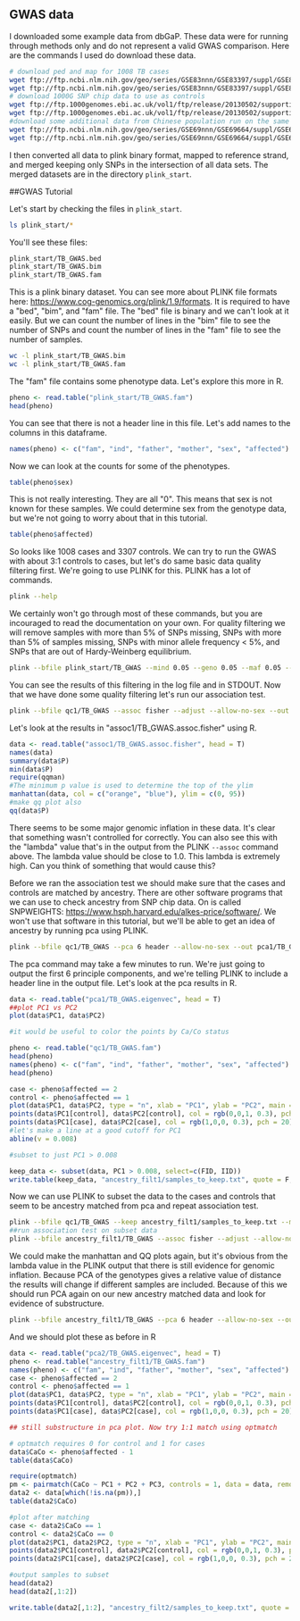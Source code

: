 ## GWAS data

I downloaded some example data from dbGaP. These data were for running through methods only and do not represent a valid GWAS comparison. Here are the commands I used do download these data.

```sh
# download ped and map for 1008 TB cases
wget ftp://ftp.ncbi.nlm.nih.gov/geo/series/GSE83nnn/GSE83397/suppl/GSE83397_project1008s.ped.gz
wget ftp://ftp.ncbi.nlm.nih.gov/geo/series/GSE83nnn/GSE83397/suppl/GSE83397_project1008s.map.gz
# download 1000G SNP chip data to use as controls
wget ftp://ftp.1000genomes.ebi.ac.uk/vol1/ftp/release/20130502/supporting/hd_genotype_chip/ALL.chip.omni_broad_sanger_combined.20140818.snps.genotypes.vcf.gz
wget ftp://ftp.1000genomes.ebi.ac.uk/vol1/ftp/release/20130502/supporting/hd_genotype_chip/ALL.chip.omni_broad_sanger_combined.20140818.snps.genotypes.vcf.gz.tbi
#download some additional data from Chinese population run on the same chip as TB cases to use as controls
wget ftp://ftp.ncbi.nlm.nih.gov/geo/series/GSE69nnn/GSE69664/suppl/GSE69664_GPL19864_processed_data.txt.gz
wget ftp://ftp.ncbi.nlm.nih.gov/geo/series/GSE69nnn/GSE69664/suppl/GSE69664_GPL20166_processed_data.txt.gz
```

I then converted all data to plink binary format, mapped to reference strand, and merged keeping only SNPs in the intersection of all data sets.
The merged datasets are in the directory `plink_start`.

##GWAS Tutorial

Let's start by checking the files in `plink_start`.

```sh
ls plink_start/*
```

You'll see these files:
```sh
plink_start/TB_GWAS.bed
plink_start/TB_GWAS.bim
plink_start/TB_GWAS.fam
```

This is a plink binary dataset. You can see more about PLINK file formats here: https://www.cog-genomics.org/plink/1.9/formats. It is required to have a "bed", "bim", and "fam" file. The "bed" file is binary and we can't look at it easily. But we can count the number of lines in the "bim" file to see the number of SNPs and count the number of lines in the "fam" file to see the number of samples.

```sh
wc -l plink_start/TB_GWAS.bim
wc -l plink_start/TB_GWAS.fam
```

The "fam" file contains some phenotype data. Let's explore this more in R.

```R
pheno <- read.table("plink_start/TB_GWAS.fam")
head(pheno)
```

You can see that there is not a header line in this file. Let's add names to the columns in this dataframe.

```R
names(pheno) <- c("fam", "ind", "father", "mother", "sex", "affected")
```

Now we can look at the counts for some of the phenotypes.

```R
table(pheno$sex)
```

This is not really interesting. They are all "0". This means that sex is not known for these samples. We could determine sex from the genotype data, but we're not going to worry about that in this tutorial.

```R
table(pheno$affected)
```

So looks like 1008 cases and 3307 controls. We can try to run the GWAS with about 3:1 controls to cases, but let's do same basic data quality filtering first. We're going to use PLINK for this. PLINK has a lot of commands.

```sh
plink --help
```

We certainly won't go through most of these commands, but you are incouraged to read the documentation on your own. For quality filtering we will remove samples with more than 5% of SNPs missing, SNPs with more than 5% of samples missing, SNPs with minor allele frequency < 5%, and SNPs that are out of Hardy-Weinberg equilibrium.

```sh
plink --bfile plink_start/TB_GWAS --mind 0.05 --geno 0.05 --maf 0.05 --hwe 0.0001 --allow-no-sex --make-bed --out qc1/TB_GWAS
```

You can see the results of this filtering in the log file and in STDOUT. Now that we have done some quality filtering let's run our association test.

```sh
plink --bfile qc1/TB_GWAS --assoc fisher --adjust --allow-no-sex --out assoc1/TB_GWAS
```

Let's look at the results in "assoc1/TB_GWAS.assoc.fisher" using R.

```R
data <- read.table("assoc1/TB_GWAS.assoc.fisher", head = T)
names(data)
summary(data$P)
min(data$P)
require(qqman)
#The minimum p value is used to determine the top of the ylim
manhattan(data, col = c("orange", "blue"), ylim = c(0, 95))
#make qq plot also
qq(data$P)
```
There seems to be some major genomic inflation in these data. It's clear that something wasn't controlled for correctly. You can also see this with the "lambda" value that's in the output from the PLINK `--assoc` command above. The lambda value should be close to 1.0. This lambda is extremely high. Can you think of something that would cause this?


Before we ran the association test we should make sure that the cases and controls are matched by ancestry. There are other software programs that we can use to check ancestry from SNP chip data. On is called SNPWEIGHTS: https://www.hsph.harvard.edu/alkes-price/software/. We won't use that software in this tutorial, but we'll be able to get an idea of ancestry by running pca using PLINK.

```sh
plink --bfile qc1/TB_GWAS --pca 6 header --allow-no-sex --out pca1/TB_GWAS
```

The pca command may take a few minutes to run. We're just going to output the first 6 principle components, and we're telling PLINK to include a header line in the output file. Let's look at the pca results in R.

```R
data <- read.table("pca1/TB_GWAS.eigenvec", head = T)
##plot PC1 vs PC2
plot(data$PC1, data$PC2)

#it would be useful to color the points by Ca/Co status

pheno <- read.table("qc1/TB_GWAS.fam")
head(pheno)
names(pheno) <- c("fam", "ind", "father", "mother", "sex", "affected")
head(pheno)

case <- pheno$affected == 2
control <- pheno$affected == 1
plot(data$PC1, data$PC2, type = "n", xlab = "PC1", ylab = "PC2", main = "TB pca")
points(data$PC1[control], data$PC2[control], col = rgb(0,0,1, 0.3), pch = 20)
points(data$PC1[case], data$PC2[case], col = rgb(1,0,0, 0.3), pch = 20)
#let's make a line at a good cutoff for PC1
abline(v = 0.008)

#subset to just PC1 > 0.008

keep_data <- subset(data, PC1 > 0.008, select=c(FID, IID))
write.table(keep_data, "ancestry_filt1/samples_to_keep.txt", quote = F, row.names = F, col.names = F)
```

Now we can use PLINK to subset the data to the cases and controls that seem to be ancestry matched from pca and repeat association test.

```sh
plink --bfile qc1/TB_GWAS --keep ancestry_filt1/samples_to_keep.txt --make-bed --out ancestry_filt1/TB_GWAS
##run association test on subset data
plink --bfile ancestry_filt1/TB_GWAS --assoc fisher --adjust --allow-no-sex --out assoc2/TB_GWAS
```

We could make the manhattan and QQ plots again, but it's obvious from the lambda value in the PLINK output that there is still evidence for genomic inflation. Because PCA of the genotypes gives a relative value of distance the results will change if different samples are included. Because of this we should run PCA again on our new ancestry matched data and look for evidence of substructure.

```sh
plink --bfile ancestry_filt1/TB_GWAS --pca 6 header --allow-no-sex --out pca2/TB_GWAS
```

And we should plot these as before in R

```R
data <- read.table("pca2/TB_GWAS.eigenvec", head = T)
pheno <- read.table("ancestry_filt1/TB_GWAS.fam")
names(pheno) <- c("fam", "ind", "father", "mother", "sex", "affected")
case <- pheno$affected == 2
control <- pheno$affected == 1
plot(data$PC1, data$PC2, type = "n", xlab = "PC1", ylab = "PC2", main = "TB pca after ancestry filtering")
points(data$PC1[control], data$PC2[control], col = rgb(0,0,1, 0.3), pch = 20)
points(data$PC1[case], data$PC2[case], col = rgb(1,0,0, 0.3), pch = 20)

## still substructure in pca plot. Now try 1:1 match using optmatch

# optmatch requires 0 for control and 1 for cases
data$CaCo <- pheno$affected - 1
table(data$CaCo)

require(optmatch)
pm <- pairmatch(CaCo ~ PC1 + PC2 + PC3, controls = 1, data = data, remove.unmatchables = T)
data2 <- data[which(!is.na(pm)),]
table(data2$CaCo)

#plot after matching
case <- data2$CaCo == 1
control <- data2$CaCo == 0
plot(data2$PC1, data2$PC2, type = "n", xlab = "PC1", ylab = "PC2", main = "TB pca after matching")
points(data2$PC1[control], data2$PC2[control], col = rgb(0,0,1, 0.3), pch = 20)
points(data2$PC1[case], data2$PC2[case], col = rgb(1,0,0, 0.3), pch = 20)

#output samples to subset
head(data2)
head(data2[,1:2])

write.table(data2[,1:2], "ancestry_filt2/samples_to_keep.txt", quote = F, row.names = F, col.names = F)
```

